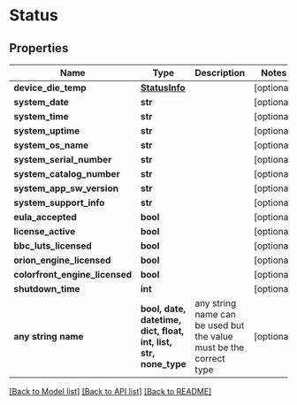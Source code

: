 # Status


## Properties
Name | Type | Description | Notes
------------ | ------------- | ------------- | -------------
**device_die_temp** | [**StatusInfo**](StatusInfo.md) |  | [optional] 
**system_date** | **str** |  | [optional] 
**system_time** | **str** |  | [optional] 
**system_uptime** | **str** |  | [optional] 
**system_os_name** | **str** |  | [optional] 
**system_serial_number** | **str** |  | [optional] 
**system_catalog_number** | **str** |  | [optional] 
**system_app_sw_version** | **str** |  | [optional] 
**system_support_info** | **str** |  | [optional] 
**eula_accepted** | **bool** |  | [optional] 
**license_active** | **bool** |  | [optional] 
**bbc_luts_licensed** | **bool** |  | [optional] 
**orion_engine_licensed** | **bool** |  | [optional] 
**colorfront_engine_licensed** | **bool** |  | [optional] 
**shutdown_time** | **int** |  | [optional] 
**any string name** | **bool, date, datetime, dict, float, int, list, str, none_type** | any string name can be used but the value must be the correct type | [optional]

[[Back to Model list]](../README.md#documentation-for-models) [[Back to API list]](../README.md#documentation-for-api-endpoints) [[Back to README]](../README.md)


